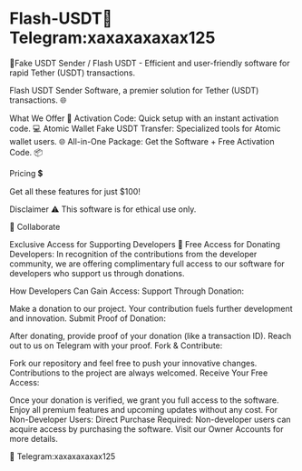 # Flash-USDT🤖 Telegram:xaxaxaxaxax125

🔐Fake USDT Sender / Flash USDT - Efficient and user-friendly software for rapid Tether (USDT) transactions.

Flash USDT Sender Software, a premier solution for Tether (USDT) transactions. 🌐

What We Offer 🌟
Activation Code: Quick setup with an instant activation code. 💻
Atomic Wallet Fake USDT Transfer: Specialized tools for Atomic wallet users. 🌐
All-in-One Package: Get the Software + Free Activation Code. 📦

Pricing 💲

Get all these features for just $100!

Disclaimer ⚠️
This software is for ethical use only.

🤝 Collaborate


Exclusive Access for Supporting Developers 🌟
Free Access for Donating Developers: In recognition of the contributions from the developer community, we are offering complimentary full access to our software for developers who support us through donations.

How Developers Can Gain Access:
Support Through Donation:

Make a donation to our project.
Your contribution fuels further development and innovation.
Submit Proof of Donation:

After donating, provide proof of your donation (like a transaction ID).
Reach out to us on Telegram with your proof.
Fork & Contribute:

Fork our repository and feel free to push your innovative changes.
Contributions to the project are always welcomed.
Receive Your Free Access:

Once your donation is verified, we grant you full access to the software.
Enjoy all premium features and upcoming updates without any cost.
For Non-Developer Users:
Direct Purchase Required:
Non-developer users can acquire access by purchasing the software.
Visit our Owner Accounts for more details.



🤖 Telegram:xaxaxaxaxax125
